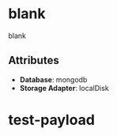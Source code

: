 # blank

blank

## Attributes

- **Database**: mongodb
- **Storage Adapter**: localDisk
# test-payload
